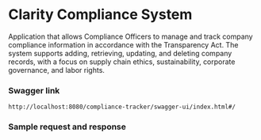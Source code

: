 # Clarity Compliance System
Application that allows Compliance Officers to manage and track company compliance information in accordance with the Transparency Act. The system supports adding, retrieving, updating, and deleting company records, with a focus on supply chain ethics, sustainability, corporate governance, and labor rights.

### Swagger link
```url
http://localhost:8080/compliance-tracker/swagger-ui/index.html#/
```

### Sample request and response
```code

```